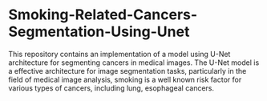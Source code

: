 # Smoking-Related-Cancers-Segmentation-Using-Unet
This repository contains an implementation of a model using U-Net architecture for segmenting cancers in medical images. The U-Net model is a effective architecture for image segmentation tasks, particularly in the field of medical image analysis, smoking is a well known risk factor for various types of cancers, including lung, esophageal cancers.
